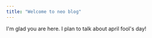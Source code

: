 ```yaml
---
title: "Welcome to neo blog"
---
```


I'm glad you are here. I plan to talk about april fool's day!

